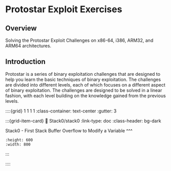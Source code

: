 # Protostar Exploit Exercises

## Overview
Solving the Protostar Exploit Challenges on x86-64, i386, ARM32, and ARM64 architectures.  

## Introduction
Protostar is a series of binary exploitation challenges that are designed to help you learn the basic techniques of binary exploitation. The challenges are divided into different levels, each of which focuses on a different aspect of binary exploitation. The challenges are designed to be solved in a linear fashion, with each level building on the knowledge gained from the previous levels.

::::{grid} 1 1 1 1
:class-container: text-center
:gutter: 3

:::{grid-item-card}
:link: Stack0/stack0
:link-type: doc
:class-header: bg-dark

Stack0 - First Stack Buffer Overflow to Modify a Variable
^^^
```{image} images/stack0_title.jpg
:height: 600
:width: 800
```
:::

::::